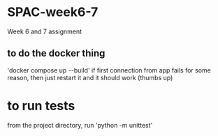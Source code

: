 # SPAC-week6-7

Week 6 and 7 assignment

## to do the docker thing

'docker compose up --build'
if first connection from app fails for some reason, then just restart it and it should work (thumbs up)

# to run tests

from the project directory, run 'python -m unittest'
